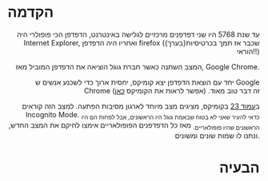 # הקדמה
<div style="text-align: right"> עד שנת 5768 היו שני דפדפנים מרכזיים לגלישה באינטרנט, הדפדפן הכי פופולרי היה
 Internet Explorer,
 ואחריו היה הדפדפן
 firefox
 (שכבר אז תמך בכרטיסיות{בערך} הוראי!!)

המצב השתנה כאשר חברת גוגל הוציאה את הדפדפן המוביל מאז,
Google Chrome.

יחד עם הוצאת הדפדפן יצא קומיקס, יחסית ארוך כדי לשכנע אנשים ש
Google Chrome
זה דבר טוב מאוד.
(אפשר לראות את הקומיקס [כאן](https://www.google.com/googlebooks/chrome/))

ב[עמוד 23](https://www.google.com/googlebooks/chrome/big_22.html) בקומיקס, מציגים מצב מיוחד לארגון מסיבות הפתעה.
למצב הזה קוראים
Incognito Mode.
<sub>כדאי להעיר שאני לא בטוח שבאמת גוגל היו הראשונים, אבל לפחות הם היו הראשונים שהיו פופולאריים.</sub>
מאז כל הדפדפנים הפופולאריים אימצו לחיקם את המצב החדש, ונתנו לו שמות שונים ומשונים.

# הבעיה
 </div>
